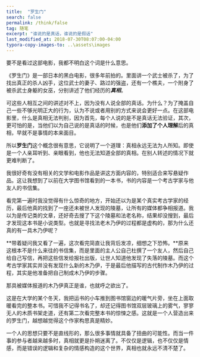 ```yaml
---
title:  "罗生门"
search: false
permalink: /think/false
tag: 随笔
excerpt: "谁说的是真话，谁说的是假话"
last_modified_at: 2018-07-30T08:07:00-04:00
typora-copy-images-to: ..\assets\images
---
```


要不是看过这部电影，我都不明白这个词是什么意思。

《罗生门》是一部日本的黑白电影，很多年前拍的。里面讲一个武士被杀了，为了找出真正的杀人凶手，这位武士的妻子、路过的强盗，还有一个樵夫，一个附身了被杀武士身躯的女巫，分别讲述了他们经历的***真相***。

可这些人相互之间的讲述对不上，因为没有人说全部的真话。为什么？为了掩盖自己一些不够光明正大的行为，认为不说或者用别的方式来说会更好一点。在这部电影里，什么是真相无法判别，因为首先，每个人说的是不是真话无法验证，其次，更可怕的是，当他们以为自己说的是真话的时候，也是他们**添加了个人理解**后的真相，早就不是事情的本来面目。

所以**罗生门**这个概念很有意思，它说明了一个道理：真相永远无法为人所知。即使是一个人亲耳听到、亲眼看到，他也无法知道全部的真相。在别人转述的情况下就更难判断了。

我很好奇有没有相关的文学和电影作品是讲这方面内容的，特别适合来写悬疑作品。这让我想到了以前在大学图书馆看到的一本书，书的内容是一个考古学家与他友人的书信集。

看完第一遍时我没觉得有什么惊奇的地方，开始还以为是某个真实考古学家的经历，最后他真的找到了一座还未被世人发现的陵墓，让所有的媒体都争相报道。我以为是传记类的文章，还好奇去搜了下这个陵墓和法老名称，结果却没搜到，最后才发现这本书是小说类型。也就是寻找法老木乃伊的过程都是虚构的，那为什么还真的有一具木乃伊呢？

**带着疑问我又看了一遍，这次看完简直让我背后发凉，细想之下恐怖。**原来这根本不是什么来往的书信集，而是里面的主人公自己杜撰了一个友人，然后自己给自己写信，再把这些信发给报社出版，让世人知道他发现了失落的陵墓。而这个考古学家其实并没有发现什么新的木乃伊，于是最后他描写的古代制作木乃伊的过程，其实是他准备把自己制成木乃伊的步骤。

那具被媒体报道的木乃伊真正是谁，也就呼之欲出了。

这是在大学的某个冬天，我把运书的小车推到图书馆窗边的暖气片旁，坐在上面取暖看完的整本书。可惜我不记得书名了，却还记得图书馆双层玻璃上的雾气，寥寥无人的木质书架走道，还有第二次看完整本书的惊悚之感。这就是一个人营造出来的罗生门，越想越觉得这个作家构思真是精妙。

一个人的思想只要不是直线形的，那么很多事情就具备了扭曲的可能性。而当一件事的参与者越来越多时，真相就更是扑朔迷离了。不仅仅是逻辑，也不仅仅是情感，而是错误的逻辑和复杂的情感构造的这个世界，真相也就永远不清不楚了。